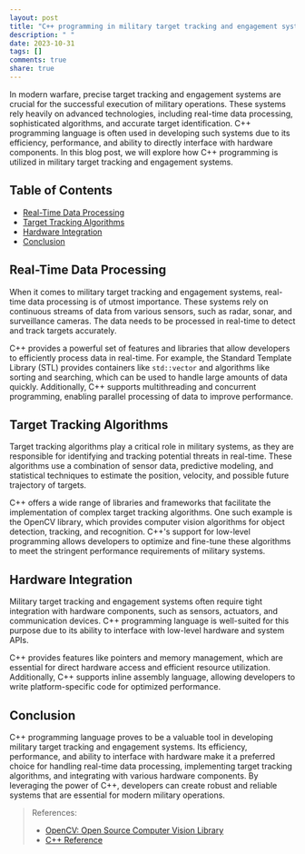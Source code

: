 ```yaml
---
layout: post
title: "C++ programming in military target tracking and engagement systems"
description: " "
date: 2023-10-31
tags: []
comments: true
share: true
---
```


In modern warfare, precise target tracking and engagement systems are crucial for the successful execution of military operations. These systems rely heavily on advanced technologies, including real-time data processing, sophisticated algorithms, and accurate target identification. C++ programming language is often used in developing such systems due to its efficiency, performance, and ability to directly interface with hardware components. In this blog post, we will explore how C++ programming is utilized in military target tracking and engagement systems.

## Table of Contents
- [Real-Time Data Processing](#real-time-data-processing)
- [Target Tracking Algorithms](#target-tracking-algorithms)
- [Hardware Integration](#hardware-integration)
- [Conclusion](#conclusion)

## Real-Time Data Processing

When it comes to military target tracking and engagement systems, real-time data processing is of utmost importance. These systems rely on continuous streams of data from various sensors, such as radar, sonar, and surveillance cameras. The data needs to be processed in real-time to detect and track targets accurately.

C++ provides a powerful set of features and libraries that allow developers to efficiently process data in real-time. For example, the Standard Template Library (STL) provides containers like `std::vector` and algorithms like sorting and searching, which can be used to handle large amounts of data quickly. Additionally, C++ supports multithreading and concurrent programming, enabling parallel processing of data to improve performance.

## Target Tracking Algorithms

Target tracking algorithms play a critical role in military systems, as they are responsible for identifying and tracking potential threats in real-time. These algorithms use a combination of sensor data, predictive modeling, and statistical techniques to estimate the position, velocity, and possible future trajectory of targets.

C++ offers a wide range of libraries and frameworks that facilitate the implementation of complex target tracking algorithms. One such example is the OpenCV library, which provides computer vision algorithms for object detection, tracking, and recognition. C++'s support for low-level programming allows developers to optimize and fine-tune these algorithms to meet the stringent performance requirements of military systems.

## Hardware Integration

Military target tracking and engagement systems often require tight integration with hardware components, such as sensors, actuators, and communication devices. C++ programming language is well-suited for this purpose due to its ability to interface with low-level hardware and system APIs.

C++ provides features like pointers and memory management, which are essential for direct hardware access and efficient resource utilization. Additionally, C++ supports inline assembly language, allowing developers to write platform-specific code for optimized performance.

## Conclusion

C++ programming language proves to be a valuable tool in developing military target tracking and engagement systems. Its efficiency, performance, and ability to interface with hardware make it a preferred choice for handling real-time data processing, implementing target tracking algorithms, and integrating with various hardware components. By leveraging the power of C++, developers can create robust and reliable systems that are essential for modern military operations.

> References:
> - [OpenCV: Open Source Computer Vision Library](https://opencv.org)
> - [C++ Reference](https://en.cppreference.com/)